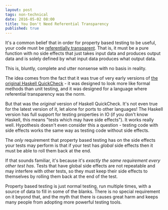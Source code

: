 ```yaml
---
layout: post
tags: non-technical
date: 2016-05-02 08:00
title: You Don't Need Referential Transparency
published: true
---
```


It's a common belief that in order for property based testing to be useful, your code must be [referentially transparent](https://en.wikipedia.org/wiki/Referential_transparency). That is, it must be a pure function with no side effects that just takes input data and produces output data and is solely defined by what input data produces what output data.

This is, bluntly, complete and utter nonsense with no basis in reality.

<!--more-->


The idea comes from the fact that it was true of very early versions of [the original Haskell QuickCheck](https://hackage.haskell.org/package/QuickCheck) - it was designed to look more like formal methods than unit testing, and it was designed for a language where referential transparency was the norm.

But that was the *original* version of Haskell QuickCheck. It's not even true for the latest version of it, let alone for ports to other languages! The Haskell version has full support for testing properties in IO (if you don't know Haskell, this means "tests which may have side effects"). It works really well. Hypothesis doesn't even consider this a question - testing code with side effects works the same way as testing code without side effects.

The *only* requirement that property based testing has on the side effects your tests may perform is that if your test has *global* side effects then it must be able to roll them back at the end.

If that sounds familiar, it's because it's *exactly the same requirement every other test has*. Tests that have global side effects are not repeatable and may interfere with other tests, so they must keep their side effects to themselves by rolling them back at the end of the test.

Property based testing is just normal testing, run multiple times, with a source of data to fill in some of the blanks. There is no special requirement on it beyond that, and the myth that there is causes great harm and keeps many people from adopting more powerful testing tools.
